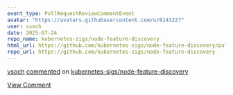 ```yaml
---
event_type: PullRequestReviewCommentEvent
avatar: "https://avatars.githubusercontent.com/u/814322?"
user: vsoch
date: 2025-07-24
repo_name: kubernetes-sigs/node-feature-discovery
html_url: https://github.com/kubernetes-sigs/node-feature-discovery/pull/2183#discussion_r2229011697
repo_url: https://github.com/kubernetes-sigs/node-feature-discovery
---
```


<a href='https://github.com/vsoch' target='_blank'>vsoch</a> <a href='https://github.com/kubernetes-sigs/node-feature-discovery/pull/2183#discussion_r2229011697' target='_blank'>commented</a> on <a href='https://github.com/kubernetes-sigs/node-feature-discovery' target='_blank'>kubernetes-sigs/node-feature-discovery</a>

<a href='https://github.com/kubernetes-sigs/node-feature-discovery/pull/2183#discussion_r2229011697' target='_blank'>View Comment</a>